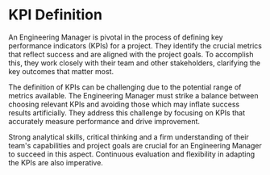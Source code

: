 # KPI Definition

An Engineering Manager is pivotal in the process of defining key performance indicators (KPIs) for a project. They identify the crucial metrics that reflect success and are aligned with the project goals. To accomplish this, they work closely with their team and other stakeholders, clarifying the key outcomes that matter most.

The definition of KPIs can be challenging due to the potential range of metrics available. The Engineering Manager must strike a balance between choosing relevant KPIs and avoiding those which may inflate success results artificially. They address this challenge by focusing on KPIs that accurately measure performance and drive improvement.

Strong analytical skills, critical thinking and a firm understanding of their team's capabilities and project goals are crucial for an Engineering Manager to succeed in this aspect. Continuous evaluation and flexibility in adapting the KPIs are also imperative.